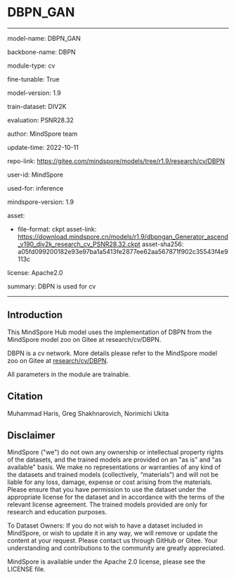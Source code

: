 # DBPN_GAN

---

model-name: DBPN_GAN

backbone-name: DBPN

module-type: cv

fine-tunable: True

model-version: 1.9

train-dataset: DIV2K

evaluation: PSNR28.32

author: MindSpore team

update-time: 2022-10-11

repo-link: <https://gitee.com/mindspore/models/tree/r1.9/research/cv/DBPN>

user-id: MindSpore

used-for: inference

mindspore-version: 1.9

asset:

-
    file-format: ckpt
    asset-link: <https://download.mindspore.cn/models/r1.9/dbpngan_Generator_ascend_v190_div2k_research_cv_PSNR28.32.ckpt>
    asset-sha256: a05fd099200182e93e97ba1a5413fe2877ee62aa567871f902c35543f4e9113c

license: Apache2.0

summary: DBPN is used for cv

---

## Introduction

This MindSpore Hub model uses the implementation of DBPN from the MindSpore model zoo on Gitee at research/cv/DBPN.

DBPN is a cv network. More details please refer to the MindSpore model zoo on Gitee at [research/cv/DBPN](https://gitee.com/mindspore/models/blob/r1.9/research/cv/DBPN/README.md).

All parameters in the module are trainable.

## Citation

Muhammad Haris, Greg Shakhnarovich, Norimichi Ukita

## Disclaimer

MindSpore ("we") do not own any ownership or intellectual property rights of the datasets, and the trained models are provided on an "as is" and "as available" basis. We make no representations or warranties of any kind of the datasets and trained models (collectively, “materials”) and will not be liable for any loss, damage, expense or cost arising from the materials. Please ensure that you have permission to use the dataset under the appropriate license for the dataset and in accordance with the terms of the relevant license agreement. The trained models provided are only for research and education purposes.

To Dataset Owners: If you do not wish to have a dataset included in MindSpore, or wish to update it in any way, we will remove or update the content at your request. Please contact us through GitHub or Gitee. Your understanding and contributions to the community are greatly appreciated.

MindSpore is available under the Apache 2.0 license, please see the LICENSE file.
